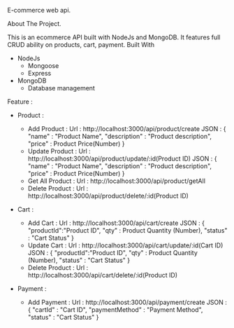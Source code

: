 E-commerce web api.

About The Project.

This is an ecommerce API built with NodeJs and MongoDB. It features full CRUD ability on products, cart, payment.
Built With
  - NodeJs
    + Mongoose
    + Express
  - MongoDB
    + Database management
   
Feature : 
  - Product :
    + Add Product :
      Url : http://localhost:3000/api/product/create
      JSON :
      {
          "name" : "Product Name",
          "description" : "Product description",
          "price" : Product Price(Number)
      }
    + Update Product :
      Url : http://localhost:3000/api/product/update/:id(Product ID)
      JSON :
      {
          "name" : "Product Name",
          "description" : "Product description",
          "price" : Product Price(Number)
      }
    + Get All Product :
      Url : http://localhost:3000/api/product/getAll
    + Delete Product :
      Url : http://localhost:3000/api/product/delete/:id(Product ID)

  - Cart :
    + Add Cart :
      Url : http://localhost:3000/api/cart/create
      JSON :
      {
          "productId":"Product ID",
          "qty" : Product Quantity (Number),
          "status" : "Cart Status"
      }
    + Update Cart :
      Url : http://localhost:3000/api/cart/update/:id(Cart ID)
      JSON :
      {
          "productId":"Product ID",
          "qty" : Product Quantity (Number),
          "status" : "Cart Status"
      }
    + Delete Product :
      Url : http://localhost:3000/api/cart/delete/:id(Product ID)
  - Payment :
    + Add Payment :
      Url : http://localhost:3000/api/payment/create
      JSON :
      {
          "cartId" : "Cart ID",
          "paymentMethod" : "Payment Method",
          "status" : "Cart Status"
      }
        

